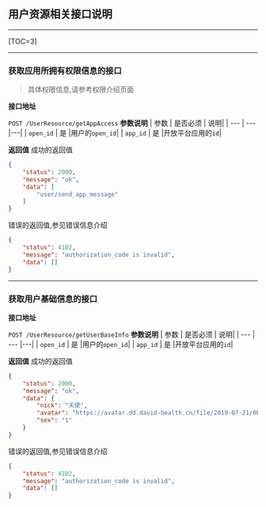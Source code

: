 ## **用户资源相关接口说明**
*****
[TOC=3]
***
### **获取应用所拥有权限信息的接口**

>具体权限信息,请参考权限介绍页面

**接口地址**

 `POST /UserResource/getAppAccess` 
**参数说明**
| 参数 | 是否必须 | 说明|
| --- | --- |---|
| `open_id` | 是 |用户的`open_id`|
| `app_id` | 是 |开放平台应用的`id`|

**返回值**
成功的返回值
```json
{
    "status": 2000,
    "message": "ok",
    "data": [
        "user/send_app_message"
    ]
}
```

错误的返回值,参见错误信息介绍
```json 
{
    "status": 4102,
    "message": "authorization_code is invalid",
    "data": []
}
```
*****

### **获取用户基础信息的接口**

**接口地址**

 `POST /UserResource/getUserBaseInfo` 
**参数说明**
| 参数 | 是否必须 | 说明|
| --- | --- |---|
| `open_id` | 是 |用户的`open_id`|
| `app_id` | 是 |开放平台应用的`id`|

**返回值**
成功的返回值
```json
{
    "status": 2000,
    "message": "ok",
    "data": {
        "nick": "天使",
        "avatar": "https://avatar.dd.david-health.cn/file/2019-07-21/0B4C96B3-DD62-47F9-B9BF-080CAF090DBA.jpeg",
        "sex": "1"
    }
}
```

错误的返回值,参见错误信息介绍

```json 
{
    "status": 4102,
    "message": "authorization_code is invalid",
    "data": []
}
```
